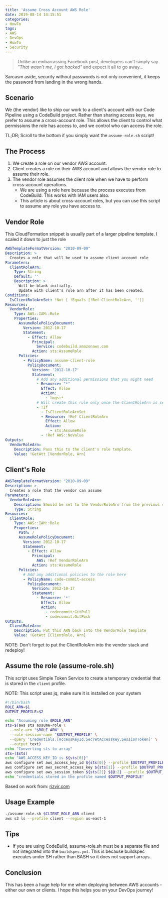 ```yaml
---
title: 'Assume Cross Account AWS Role'
date: 2019-08-14 14:15:51
categories:
- HowTo
tags:
- AWS
- DevOps
- HowTo
- Security
---
```


> Unlike an embarrassing Facebook post, developers can't simply say _"That wasn't me, I got hacked"_ and expect it all to go away...

Sarcasm aside, security without passwords is not only convenient, it keeps the password from landing in the wrong hands.

<!-- more -->

## Scenario

We (the vendor) like to ship our work to a client's account with our Code Pipeline using a CodeBuild project. Rather than sharing access keys, we prefer to assume a cross-account role. This allows the client to control what permissions the role has access to, and we control who can access the role.

TL;DR; Scroll to the bottom if you simply want the `assume-role.sh` script!

## The Process

1. We create a role on our vendor AWS account.
2. Client creates a role on their AWS account and allows the vendor role to assume their role.
3. The vendor role assumes the client role when we have to perform cross-account operations.
    - We are using a role here because the process executes from CodeBuild. This works with IAM users also.
    - This article is about cross-account roles, but you can use this script to assume any role you have access to.

## Vendor Role

This CloudFormation snippet is usually part of a larger pipeline template. I scaled it down to just the role

```yaml
AWSTemplateFormatVersion: "2010-09-09"
Description: >
  Creates a role that will be used to assume client account role
Parameters:
  ClientRoleArn:
    Type: String
    Default: ''
    Description: >
      Will be blank initially.
      Update with client's role arn after it has been created.
Conditions:
  IsClientRoleArnSet: !Not [ !Equals [!Ref ClientRoleArn, '']]
Resources:
  VendorRole:
    Type: AWS::IAM::Role
    Properties:
      AssumeRolePolicyDocument:
        Version: 2012-10-17
        Statement:
          - Effect: Allow
            Principal:
              Service: codebuild.amazonaws.com
            Action: sts:AssumeRole
      Policies:
        - PolicyName: assume-client-role
          PolicyDocument:
            Version: '2012-10-17'
            Statement:
              # Add any additional permissions that you might need
              - Resource: "*"
                Effect: Allow
                Action:
                  - logs:*
              # Will create this rule only once the ClientRoleArn is set
              - !If
                - IsClientRoleArnSet
                - Resource: !Ref ClientRoleArn
                  Effect: Allow
                  Action:
                    - sts:AssumeRole
                - !Ref AWS::NoValue
Outputs:
  VendorRoleArn:
    Description: Pass this to the client's role template.
    Value: !GetAtt [VendorRole, Arn]
```

## Client's Role

```yaml
AWSTemplateFormatVersion: "2010-09-09"
Description: >
  Creates a role that the vendor can assume
Parameters:
  VendorRoleArn:
    Description: Should be set to the VendorRoleArn from the previous stack.
    Type: String
Resources:
  ClientRole:
    Type: AWS::IAM::Role
    Properties:
      Path: /
      AssumeRolePolicyDocument:
        Version: 2012-10-17
        Statement:
          - Effect: Allow
            Principal:
              AWS: !Ref VendorRoleArn
            Action: sts:AssumeRole
      Policies:
        # Add any additional policies to the role here
        - PolicyName: code-commit-access
          PolicyDocument:
            Version: 2012-10-17
            Statement:
              - Resource: '*'
                Effect: Allow
                Action:
                  - codecommit:GitPull
                  - codecommit:GitPush
Outputs:
  ClientRoleArn:
    Description: Put this ARN back into the VendorRole template
    Value: !GetAtt [ClientRole, Arn]
```

NOTE: Don't forget to put the ClientRoleArn into the vendor stack and redeploy!

## Assume the role (assume-role.sh)

This script uses Simple Token Service to create a temporary credential that is stored in the `client` profile.

NOTE: This script uses jq, make sure it is installed on your system

```bash
#!/bin/bash
ROLE_ARN=$1
OUTPUT_PROFILE=$2

echo "Assuming role $ROLE_ARN"
sts=$(aws sts assume-role \
  --role-arn "$ROLE_ARN" \
  --role-session-name "$OUTPUT_PROFILE" \
  --query 'Credentials.[AccessKeyId,SecretAccessKey,SessionToken]' \
  --output text)
echo "Converting sts to array"
sts=($sts)
echo "AWS_ACCESS_KEY_ID is ${sts[0]}"
aws configure set aws_access_key_id ${sts[0]} --profile $OUTPUT_PROFILE
aws configure set aws_secret_access_key ${sts[1]} --profile $OUTPUT_PROFILE
aws configure set aws_session_token ${sts[2]} ${@:2} --profile $OUTPUT_PROFILE
echo "credentials stored in the profile named $OUTPUT_PROFILE"
```

Based on work from: [rizvir.com](https://rizvir.com/articles/AWS-cli-tips)

## Usage Example

```bash
./assume-role.sh $CLIENT_ROLE_ARN client
aws s3 ls --profile client --region us-east-1
```

## Tips

- If you are using CodeBuild, assume-role.sh must be a separate file and not integrated into the `buildspec.yml`. This is because buildspec executes under SH rather than BASH so it does not support arrays.

## Conclusion

This has been a huge help for me when deploying between AWS accounts - either our own or clients. I hope this helps you on your DevOps journey!
